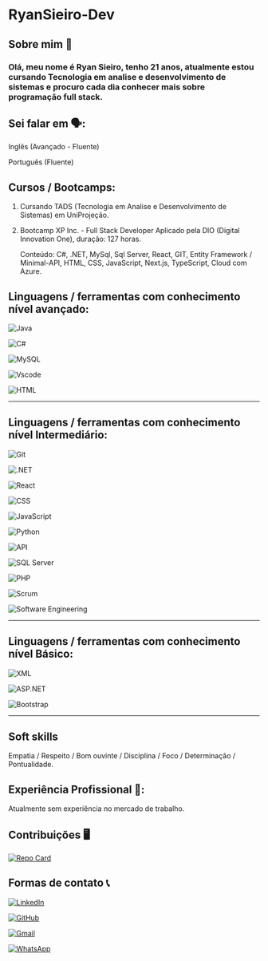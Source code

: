 # RyanSieiro-Dev 
## Sobre mim 👋
### Olá, meu nome é Ryan Sieiro, tenho 21 anos, atualmente estou cursando Tecnologia em analise e desenvolvimento de sistemas e procuro cada dia conhecer mais sobre programação full stack.


## Sei falar em 🗣️:

Inglês (Avançado - Fluente)

Português (Fluente)



## Cursos / Bootcamps:

1. Cursando TADS (Tecnologia em Analise e Desenvolvimento de Sistemas) em UniProjeção.

2. Bootcamp XP Inc. - Full Stack Developer Aplicado pela DIO (Digital Innovation One), duração: 127 horas.
   
   Conteúdo: C#, .NET, MySql, Sql Server, React, GIT, Entity Framework / Minimal-API, HTML, CSS, JavaScript,
   Next.js, TypeScript, Cloud com Azure.




## Linguagens / ferramentas com conhecimento nível avançado:

![Java](https://img.shields.io/badge/java-%23ED8B00.svg?style=for-the-badge&logo=openjdk&logoColor=white)

![C#](https://img.shields.io/badge/C%23-239120?style=for-the-badge&logo=c-sharp&logoColor=white)

![MySQL](https://img.shields.io/badge/MySQL-00000F?style=for-the-badge&logo=mysql&logoColor=white)

![Vscode](https://img.shields.io/badge/Vscode-007ACC?style=for-the-badge&logo=visual-studio-code&logoColor=white)

![HTML](https://img.shields.io/badge/HTML-E34F26?style=for-the-badge&logo=html5&logoColor=white)




------------------------------------------------------------------------------------------------



## Linguagens / ferramentas com conhecimento nível Intermediário:

![Git](https://img.shields.io/badge/GIT-E44C30?style=for-the-badge&logo=git&logoColor=white)

![.NET](https://img.shields.io/badge/.NET-5C2D91?style=for-the-badge&logo=.net&logoColor=white)

![React](https://img.shields.io/badge/React-61DAFB?style=for-the-badge&logo=react&logoColor=black)

![CSS](https://img.shields.io/badge/CSS-1572B6?style=for-the-badge&logo=css3&logoColor=white)

![JavaScript](https://img.shields.io/badge/JavaScript-F7DF1E?style=for-the-badge&logo=javascript&logoColor=black)

![Python](https://img.shields.io/badge/Python-3776AB?style=for-the-badge&logo=python&logoColor=white)

![API](https://img.shields.io/badge/API-4FC3B3?style=for-the-badge&logo=api&logoColor=white)

![SQL Server](https://img.shields.io/badge/SQL_Server-CC2927?style=for-the-badge&logo=microsoft-sql-server&logoColor=white)

![PHP](https://img.shields.io/badge/PHP-777BB4?style=for-the-badge&logo=php&logoColor=white)

![Scrum](https://img.shields.io/badge/Scrum-6DB33F?style=for-the-badge&logo=scrum&logoColor=white)

![Software Engineering](https://img.shields.io/badge/Software_Engineering-4B8BBE?style=for-the-badge&logo=software-engineering&logoColor=white)





------------------------------------------------------------------------------------------------


## Linguagens / ferramentas com conhecimento nível Básico:

![XML](https://img.shields.io/badge/XML-FF6600?style=for-the-badge&logo=xml&logoColor=white)

![ASP.NET](https://img.shields.io/badge/ASP.NET-512BD4?style=for-the-badge&logo=dotnet&logoColor=white)

![Bootstrap](https://img.shields.io/badge/Bootstrap-563D7C?style=for-the-badge&logo=bootstrap&logoColor=white)




------------------------------------------------------------------------------------------------



## Soft skills
Empatia / Respeito / Bom ouvinte / Disciplina / Foco / Determinação / Pontualidade.




## Experiência Profissional 👔:

Atualmente sem experiência no mercado de trabalho.





## Contribuições 🖥️

[![Repo Card](https://github-readme-stats.vercel.app/api/pin/?username=RyanSieiro-Dev&repo=dio-lab-open-source&bg_color=000&border_color=30A3DC&show_icons=true&icon_color=30A3DC&title_color=E94D5F&text_color=FFF)](https://github.com/RyanSieiro-Dev/DIO-LAB-OPEN-SOURCE)




## Formas de contato 📞
[![LinkedIn](https://img.shields.io/badge/LinkedIn-0077B5?style=for-the-badge&logo=linkedin&logoColor=white)](https://www.linkedin.com/in/https://www.linkedin.com/in/ryan-sieiro-994973321/)


[![GitHub](https://img.shields.io/badge/GitHub-100000?style=for-the-badge&logo=github&logoColor=white)](https://github.com/RyanSieiro-Dev)

[![Gmail](https://img.shields.io/badge/Gmail-333333?style=for-the-badge&logo=gmail&logoColor=red)](mailto:sieiroryan123@gmail.com)

[![WhatsApp](https://img.shields.io/badge/WhatsApp-25D366?style=for-the-badge&logo=whatsapp&logoColor=white)](https://wa.me/5561996490906)
